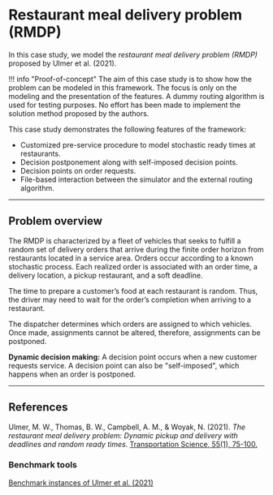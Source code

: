 # Restaurant meal delivery problem (RMDP)

In this case study, we model the *restaurant meal delivery problem (RMDP)* proposed by Ulmer et al. (2021).

!!! info "Proof-of-concept"
    The aim of this case study is to show how the problem can be modeled in this framework.
    The focus is only on the modeling and the presentation of the features.
    A dummy routing algorithm is used for testing purposes.
    No effort has been made to implement the solution method proposed by the authors.

This case study demonstrates the following features of the framework:

- Customized pre-service procedure to model stochastic ready times at restaurants.
- Decision postponement along with self-imposed decision points.
- Decision points on order requests.
- File-based interaction between the simulator and the external routing algorithm.

***

## Problem overview

The RMDP is characterized by a fleet of vehicles that seeks to fulfill a random set of delivery orders that arrive during the finite order horizon from restaurants located in a service area.
Orders occur according to a known stochastic process.
Each realized order is associated with an order time, a delivery location, a pickup restaurant, and a soft deadline.

The time to prepare a customer’s food at each restaurant is random.
Thus, the driver may need to wait for the order’s completion when arriving to a restaurant.

The dispatcher determines which orders are assigned to which vehicles.
Once made, assignments cannot be altered, therefore, assignments can be postponed.

**Dynamic decision making:**
A decision point occurs when a new customer requests service.
A decision point can also be "self-imposed", which happens when an order is postponed.

***

## References

Ulmer, M. W., Thomas, B. W., Campbell, A. M., & Woyak, N. (2021).
*The restaurant meal delivery problem: Dynamic pickup and delivery with deadlines and random ready times*.
<a href="https://doi.org/10.1287/trsc.2020.1000" target="_blank">Transportation Science, 55(1), 75-100.</a>

### Benchmark tools

<a href="https://iro.uiowa.edu/esploro/outputs/9983557680602771" target="_blank">Benchmark instances of Ulmer et al. (2021)</a>
